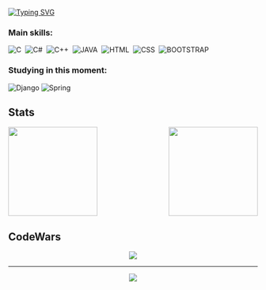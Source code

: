 [![Typing SVG](https://readme-typing-svg.herokuapp.com?font=Fira+Code&duration=2000&pause=100&color=FF006E&center=true&vCenter=true&width=1000&lines=Welcome!+My+name+is+Gabriel+Kist+Camargo;Industrial+automation+student)](https://git.io/typing-svg)

 ### Main skills:
![C](https://img.shields.io/badge/C-00599C?style=for-the-badge&logo=c&logoColor=white)&nbsp;
![C#](https://img.shields.io/badge/C%23-239120?style=for-the-badge&logo=c-sharp&logoColor=white)&nbsp;
![C++](https://img.shields.io/badge/C%2B%2B-00599C?style=for-the-badge&logo=c%2B%2B&logoColor=white
)&nbsp;
![JAVA](https://img.shields.io/badge/Java-ED8B00?style=for-the-badge&logo=openjdk&logoColor=white)&nbsp;
![HTML](https://img.shields.io/badge/HTML5-E34F26?style=for-the-badge&logo=html5&logoColor=white)&nbsp;
![CSS](https://img.shields.io/badge/-CSS-0D1117?style=for-the-badge&logo=CSS3&logoColor=1572B6&labelColor=0D1117)&nbsp;
![BOOTSTRAP](https://img.shields.io/badge/Bootstrap-563D7C?style=for-the-badge&logo=bootstrap&logoColor=white)&nbsp;

### Studying in this moment:

![Django](https://img.shields.io/badge/django-%23092E20.svg?style=for-the-badge&logo=django&logoColor=white)
![Spring](https://img.shields.io/badge/spring-%236DB33F.svg?style=for-the-badge&logo=spring&logoColor=white)

## Stats

<div>
  <img  height="180em" src="https://github-readme-stats.vercel.app/api?username=gabrielk-camargo&show_icons=true&theme=great-gatsby&include_all_commits=true&count_private=true"/>
  <img align="right" height="180em" src="https://github-readme-stats.vercel.app/api/top-langs/?username=gabrielk-camargo&layout=compact&langs_count=16&theme=great-gatsby"/>
</div>

## CodeWars
<p align="center">
<img src="https://www.codewars.com/users/gabrielk-camargo/badges/large"
</p>

<hr>
<p align="center">
<img src="https://github-profile-trophy.vercel.app/?username=gabrielk-camargo&theme=onedark"
</p>




